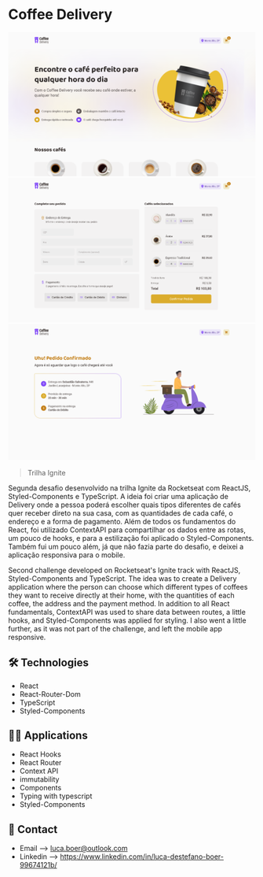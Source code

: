 # Coffee Delivery

<span align="center">
    <img width="600" src="./.github/preview1.png">
    <img width="600" src="./.github/preview2.png">
    <img width="600" src="./.github/preview3.png">
</span>
    
</p>

> Trilha Ignite

Segunda desafio desenvolvido na trilha Ignite da Rocketseat com ReactJS, Styled-Components e TypeScript. A ideia foi criar uma aplicação de Delivery onde a pessoa poderá escolher quais tipos diferentes de cafés quer receber direto na sua casa, com as quantidades de cada café, o endereço e a forma de pagamento.
Além de todos os fundamentos do React, foi utilizado ContextAPI para compartilhar os dados entre as rotas, um pouco de hooks, e para a estilização foi aplicado o Styled-Components. Também fui um pouco além, já que não fazia parte do desafio, e deixei a aplicação responsiva para o mobile.


Second challenge developed on Rocketseat's Ignite track with ReactJS, Styled-Components and TypeScript. The idea was to create a Delivery application where the person can choose which different types of coffees they want to receive directly at their home, with the quantities of each coffee, the address and the payment method.
In addition to all React fundamentals, ContextAPI was used to share data between routes, a little hooks, and Styled-Components was applied for styling. I also went a little further, as it was not part of the challenge, and left the mobile app responsive.

## 🛠 Technologies

- React
- React-Router-Dom
- TypeScript
- Styled-Components

## 🧑‍💻 Applications

- React Hooks
- React Router
- Context API
- immutability
- Components
- Typing with typescript
- Styled-Components

## 💛 Contact

- Email --> luca.boer@outlook.com
- Linkedin --> https://www.linkedin.com/in/luca-destefano-boer-99674121b/
